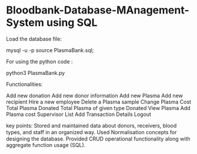 # Bloodbank-Database-MAnagement-System using SQL

Load the database file:

mysql -u <username> -p
source PlasmaBank.sql;

For using the python code :

python3 PlasmaBank.py

Functionalities:

Add new donation
Add new donor information
Add new Plasma
Add new recipient
Hire a new employee
Delete a Plasma sample
Change Plasma Cost
Total Plasma Donated
Total Plasma of given type Donated
View Plasma
Add Plasma cost
Supervisor List
Add Transaction Details
Logout

key points:
Stored and maintained data about donors, receivers, blood types, and staﬀ in an organized way.
Used Normalisation concepts for designing the database.
Provided CRUD operational functionality along with aggregate function usage (SQL).
